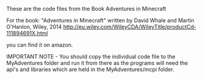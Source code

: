 These are the code files from the Book Adventures in Minecraft


For the book: "Adventures in Minecraft"
written by David Whale and Martin O'Hanlon, Wiley, 2014
http://eu.wiley.com/WileyCDA/WileyTitle/productCd-111894691X.html


you can find it on amazon.


IMPORTANT NOTE - You should copy the individual code file to the MyAdventures folder and run it from there as the programs will need the api's and libraries which are held in the MyAdventures/mcpi folder.

